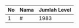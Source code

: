| No | Nama            | Jumlah Level |
|----|-----------------|--------------|
| 1  | #    |    1983        |
